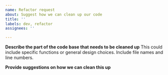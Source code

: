 ```yaml
---
name: Refactor request
about: Suggest how we can clean up our code
title: ''
labels: dev, refactor
assignees: ''

---
```


**Describe the part of the code base that needs to be cleaned up**
This could include specific functions or general design choices. Include file names and line numbers.

**Provide suggestions on how we can clean this up**
